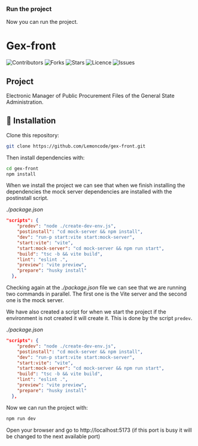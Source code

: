 ### Run the project

Now you can run the project.
# Gex-front

![Contributors](https://img.shields.io/github/contributors/Lemoncode/gex-front)
![Forks](https://img.shields.io/github/forks/Lemoncode/gex-front)
![Stars](https://img.shields.io/github/stars/Lemoncode/gex-front)
![Licence](https://img.shields.io/github/license/Lemoncode/gex-front)
![Issues](https://img.shields.io/github/issues/Lemoncode/gex-front)

##  Project

Electronic Manager of Public Procurement Files of the General State Administration.

## 🚀 Installation


Clone this repository:

```bash
git clone https://github.com/Lemoncode/gex-front.git
```

Then install dependencies with:

```bash
cd gex-front
npm install
```

When we install the project we can see that when we finish installing the dependencies the mock server dependencies are installed with the postinstall script.

_./package.json_

```json
"scripts": {
    "predev": "node ./create-dev-env.js",
    "postinstall": "cd mock-server && npm install",
    "dev": "run-p start:vite start:mock-server",
    "start:vite": "vite",
    "start:mock-server": "cd mock-server && npm run start",
    "build": "tsc -b && vite build",
    "lint": "eslint .",
    "preview": "vite preview",
    "prepare": "husky install"
  },
```

Checking again at the _./package.json_ file we can see that we are running two commands in parallel. The first one is the Vite server and the second one is the mock server.

We have also created a script for when we start the project if the environment is not created it will create it. This is done by the script `predev`.

_./package.json_

```json
"scripts": {
    "predev": "node ./create-dev-env.js",
    "postinstall": "cd mock-server && npm install",
    "dev": "run-p start:vite start:mock-server",
    "start:vite": "vite",
    "start:mock-server": "cd mock-server && npm run start",
    "build": "tsc -b && vite build",
    "lint": "eslint .",
    "preview": "vite preview",
    "prepare": "husky install"
  },
```

Now we can run the project with:

```bash
npm run dev
```

Open your browser and go to http://localhost:5173 (if this port is busy it will be changed to the next available port)
